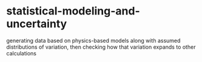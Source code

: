# statistical-modeling-and-uncertainty
generating data based on physics-based models along with assumed distributions of variation, then checking how that variation expands to other calculations
